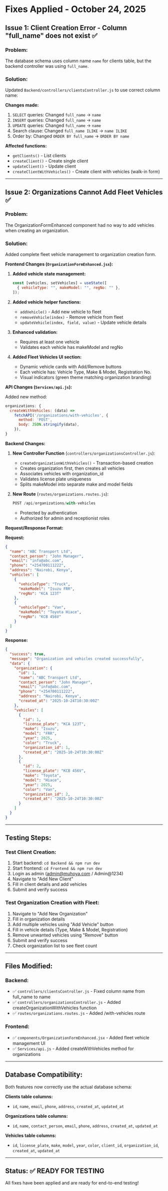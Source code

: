 # Fixes Applied - October 24, 2025

## Issue 1: Client Creation Error - Column "full_name" does not exist ✅

### Problem:

The database schema uses column name `name` for clients table, but the backend controller was using `full_name`.

### Solution:

Updated `Backend/controllers/clientsController.js` to use correct column name:

**Changes made:**

1. `SELECT` queries: Changed `full_name` → `name`
2. `INSERT` queries: Changed `full_name` → `name`
3. `UPDATE` queries: Changed `full_name` → `name`
4. Search clause: Changed `full_name ILIKE` → `name ILIKE`
5. Order by: Changed `ORDER BY full_name` → `ORDER BY name`

**Affected functions:**

- `getClients()` - List clients
- `createClient()` - Create single client
- `updateClient()` - Update client
- `createClientWithVehicles()` - Create client with vehicles (walk-in form)

---

## Issue 2: Organizations Cannot Add Fleet Vehicles ✅

### Problem:

The OrganizationFormEnhanced component had no way to add vehicles when creating an organization.

### Solution:

Added complete fleet vehicle management to organization creation form.

**Frontend Changes (`OrganizationFormEnhanced.jsx`):**

1. **Added vehicle state management:**

   ```javascript
   const [vehicles, setVehicles] = useState([
     { vehicleType: "", makeModel: "", regNo: "" },
   ]);
   ```

2. **Added vehicle helper functions:**

   - `addVehicle()` - Add new vehicle to fleet
   - `removeVehicle(index)` - Remove vehicle from fleet
   - `updateVehicle(index, field, value)` - Update vehicle details

3. **Enhanced validation:**

   - Requires at least one vehicle
   - Validates each vehicle has makeModel and regNo

4. **Added Fleet Vehicles UI section:**
   - Dynamic vehicle cards with Add/Remove buttons
   - Each vehicle has: Vehicle Type, Make & Model, Registration No.
   - Visual indicators (green theme matching organization branding)

**API Changes (`Services/api.js`):**

Added new method:

```javascript
organizations: {
  createWithVehicles: (data) =>
    fetchAPI('/organizations/with-vehicles', {
      method: 'POST',
      body: JSON.stringify(data),
    }),
}
```

**Backend Changes:**

1. **New Controller Function** (`controllers/organizationsController.js`):

   - `createOrganizationWithVehicles()` - Transaction-based creation
   - Creates organization first, then creates all vehicles
   - Associates vehicles with organization_id
   - Validates license plate uniqueness
   - Splits makeModel into separate make and model fields

2. **New Route** (`routes/organizations.routes.js`):
   ```javascript
   POST /api/organizations/with-vehicles
   ```
   - Protected by authentication
   - Authorized for admin and receptionist roles

**Request/Response Format:**

**Request:**

```json
{
  "name": "ABC Transport Ltd",
  "contact_person": "John Manager",
  "email": "info@abc.com",
  "phone": "+254700111222",
  "address": "Nairobi, Kenya",
  "vehicles": [
    {
      "vehicleType": "Truck",
      "makeModel": "Isuzu FRR",
      "regNo": "KCA 123T"
    },
    {
      "vehicleType": "Van",
      "makeModel": "Toyota Hiace",
      "regNo": "KCB 456V"
    }
  ]
}
```

**Response:**

```json
{
  "success": true,
  "message": "Organization and vehicles created successfully",
  "data": {
    "organization": {
      "id": 1,
      "name": "ABC Transport Ltd",
      "contact_person": "John Manager",
      "email": "info@abc.com",
      "phone": "+254700111222",
      "address": "Nairobi, Kenya",
      "created_at": "2025-10-24T10:30:00Z"
    },
    "vehicles": [
      {
        "id": 1,
        "license_plate": "KCA 123T",
        "make": "Isuzu",
        "model": "FRR",
        "year": 2025,
        "color": "Truck",
        "organization_id": 1,
        "created_at": "2025-10-24T10:30:00Z"
      },
      {
        "id": 2,
        "license_plate": "KCB 456V",
        "make": "Toyota",
        "model": "Hiace",
        "year": 2025,
        "color": "Van",
        "organization_id": 2,
        "created_at": "2025-10-24T10:30:00Z"
      }
    ]
  }
}
```

---

## Testing Steps:

### Test Client Creation:

1. Start backend: `cd Backend && npm run dev`
2. Start frontend: `cd Frontend && npm run dev`
3. Login as admin (admin@muhoya.com / Admin@1234)
4. Navigate to "Add New Client"
5. Fill in client details and add vehicles
6. Submit and verify success

### Test Organization Creation with Fleet:

1. Navigate to "Add New Organization"
2. Fill in organization details
3. Add multiple vehicles using "Add Vehicle" button
4. Fill in vehicle details (Type, Make & Model, Registration)
5. Remove unwanted vehicles using "Remove" button
6. Submit and verify success
7. Check organization list to see fleet count

---

## Files Modified:

### Backend:

- ✅ `controllers/clientsController.js` - Fixed column name from full_name to name
- ✅ `controllers/organizationsController.js` - Added createOrganizationWithVehicles function
- ✅ `routes/organizations.routes.js` - Added /with-vehicles route

### Frontend:

- ✅ `components/OrganizationFormEnhanced.jsx` - Added fleet vehicle management UI
- ✅ `Services/api.js` - Added createWithVehicles method for organizations

---

## Database Compatibility:

Both features now correctly use the actual database schema:

**Clients table columns:**

- `id`, `name`, `email`, `phone`, `address`, `created_at`, `updated_at`

**Organizations table columns:**

- `id`, `name`, `contact_person`, `email`, `phone`, `address`, `created_at`, `updated_at`

**Vehicles table columns:**

- `id`, `license_plate`, `make`, `model`, `year`, `color`, `client_id`, `organization_id`, `created_at`, `updated_at`

---

## Status: ✅ READY FOR TESTING

All fixes have been applied and are ready for end-to-end testing!

